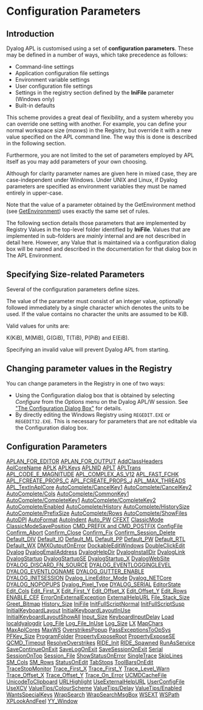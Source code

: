 <h1 class="heading"><span class="name">Configuration Parameters</span></h1>

## Introduction

Dyalog APL is customised using a set of **configuration parameters**. These may be defined  in a number of ways, which take precedence as follows:

- Command-line settings
- Application configuration file settings
- Environment variable settings
- User configuration file settings
- Settings in the registry section defined by the **IniFile** parameter (Windows only)
- Built-in defaults

This scheme provides a great deal of flexibility, and a system whereby you can override one setting with another. For example, you can define your normal workspace size (*maxws*) in the Registry, but override it with a new value specified on the APL command line. The way this is done is described in the following section.

Furthermore, you are not limited to the set of parameters employed by APL itself as you may add parameters of your own choosing.

Although for clarity parameter names are given here in mixed case, they are case-independent under Windows. Under UNIX and Linux, if Dyalog parameters are specified as environment variables they must be named entirely in upper-case.

Note that the value of a parameter obtained by the GetEnvironment method (see [GetEnvironment](../../../object-reference/methodorevents/getenvironment)) uses exactly the same set of rules.

The following section details those parameters that are implemented by Registry Values in the top-level folder identified by **IniFile**. Values that are implemented in sub-folders are *mainly* internal and are not described in detail here. However, any Value that is maintained via a configuration dialog box will be named and described in the documentation for that dialog box in The APL Environment.

## Specifying Size-related Parameters

Several of the configuration parameters define sizes.

The value of the parameter must consist of an integer value, optionally followed immediately by a single character which denotes the units to be used. If the value contains no character the units are assumed to be KiB.

Valid values for units are:

K(KiB), M(MiB), G(GiB), T(TiB), P(PiB) and E(EiB).

Specifying an invalid value will prevent Dyalog APL from starting.

## Changing parameter values in the Registry

You can change parameters in the Registry in one of two ways:

- Using the Configuration dialog box that is obtained by selecting *Configure* from the *Options* menu on the Dyalog APL/W session. See ["The Configuration Dialog Box"](../configuring-the-ide/configuration-dialog/configuration-dialog-general-tab.md) for details.
- By directly editing the Windows Registry using `REGEDIT.EXE` or `REGEDIT32.EXE`. This is necessary for parameters that are not editable via the Configuration dialog box.

## Configuration Parameters

<style>
  .2col {
    columns: 2;
    column-rule: 1px solid currentColor;
    column-gap: 2em;
  }
  .2col > a {
    display: block;
    white-space: nowrap;
    overflow: hidden;
    text-overflow: ellipsis;
  }
</style>

<div class="2col">

[APLAN_FOR_EDITOR](./aplan-for-editor.md)
[APLAN_FOR_OUTPUT](./aplan-for-output.md)
[AddClassHeaders](./addclassheaders.md)
[AplCoreName](./aplcorename.md)
[APLK](./aplk.md)
[APLKeys](./aplkeys.md)
[APLNID](./aplnid.md)
[APLT](./aplt.md)
[APLTrans](./apltrans.md)
[APL_CODE_E_MAGNITUDE](./apl-code-e-magnitude.md)
[APL_COMPLEX_AS_V12](./apl-complex-as-v12.md)
[APL_FAST_FCHK](./apl-fast-fchk.md)
[APL_FCREATE_PROPS_C](./apl-fcreate-props-c.md)
[APL_FCREATE_PROPS_J](./apl-fcreate-props-j.md)
[APL_MAX_THREADS](./apl-max-threads.md)
[APL_TextInAplCore](./apl-textinaplcore.md)
[AutoComplete/CancelKey1](autocomplete/cancelkey1.md)
[AutoComplete/CancelKey2](autocomplete/cancelkey2.md)
[AutoComplete/Cols](autocomplete/cols.md)
[AutoComplete/CommonKey1](autocomplete/commonkey1.md)
[AutoComplete/CompleteKey1](autocomplete/completekey1.md)
[AutoComplete/CompleteKey2](autocomplete/completekey2.md)
[AutoComplete/Enabled](autocomplete/enabled.md)
[AutoComplete/History](autocomplete/history.md)
[AutoComplete/HistorySize](autocomplete/historysize.md)
[AutoComplete/PrefixSize](autocomplete/prefixsize.md)
[AutoComplete/Rows](autocomplete/rows.md)
[AutoComplete/ShowFiles](autocomplete/showfiles.md)
[AutoDPI](./autodpi.md)
[AutoFormat](./autoformat.md)
[AutoIndent](./autoindent.md)
[Auto_PW](./auto-pw.md)
[CFEXT](./cfext.md)
[ClassicMode](./classicmode.md)
[ClassicModeSavePosition](./classicmodesaveposition.md)
[CMD_PREFIX and CMD_POSTFIX](./cmd-prefix-and-cmd-postfix.md)
[ConfigFile](./configfile.md)
[Confirm_Abort](./confirm-abort.md)
[Confirm_Close](./confirm-close.md)
[Confirm_Fix](./confirm-fix.md)
[Confirm_Session_Delete](./confirm-session-delete.md)
[Default_DIV](./default-div.md)
[Default_IO](./default-io.md)
[Default_ML](./default-ml.md)
[Default_PP](./default-pp.md)
[Default_PW](./default-pw.md)
[Default_RTL](./default-rtl.md)
[Default_WX](./default-wx.md)
[DMXOutputOnError](./dmxoutputonerror.md)
[DockableEditWindows](./dockableeditwindows.md)
[DoubleClickEdit](./doubleclickedit.md)
[Dyalog](./dyalog.md)
[DyalogEmailAddress](./dyalogemailaddress.md)
[DyalogHelpDir](./dyaloghelpdir.md)
[DyalogInstallDir](./dyaloginstalldir.md)
[DyalogLink](./dyaloglink.md)
[DyalogStartup](./dyalogstartup.md)
[DyalogStartupSE](./dyalogstartupse.md)
[DyalogStartup_X](./dyalogstartup-x.md)
[DyalogWebSite](./dyalogwebsite.md)
[DYALOG_DISCARD_FN_SOURCE](./dyalog-discard-fn-source.md)
[DYALOG_EVENTLOGGINGLEVEL](./dyalog-eventlogginglevel.md)
[DYALOG_EVENTLOGNAME](./dyalog-eventlogname.md)
[DYALOG_GUTTER_ENABLE](./dyalog-gutter-enable.md)
[DYALOG_INITSESSION](../../../release-notes-v19-0/configuration-parameters/dyalog-initsession)
[Dyalog_LineEditor_Mode](./dyalog-lineeditor-mode.md)
[Dyalog_NETCore](./dyalog-netcore.md)
[DYALOG_NOPOPUPS](./dyalog-nopopups.md)
[Dyalog_Pixel_Type](./dyalog-pixel-type.md)
[DYALOG_SERIAL](./dyalog-serial.md)
[EditorState](./editorstate.md)
[Edit_Cols](./edit-cols.md)
[Edit_First_X](./edit-first-x.md)
[Edit_First_Y](./edit-first-y.md)
[Edit_Offset_X](./edit-offset-x.md)
[Edit_Offset_Y](./edit-offset-y.md)
[Edit_Rows](./edit-rows.md)
[ENABLE_CEF](./enable-cef.md)
[ErrorOnExternalException](./erroronexternalexception.md)
[ExternalHelpURL](./externalhelpurl.md)
[File_Stack_Size](./file-stack-size.md)
[Greet_Bitmap](./greet-bitmap.md)
[History_Size](./history-size.md)
[IniFile](./inifile.md)
[InitFullScriptNormal](./initfullscriptnormal.md)
[InitFullScriptSusp](./initfullscriptsusp.md)
[InitialKeyboardLayout](./initialkeyboardlayout.md)
[InitialKeyboardLayoutInUse](./initialkeyboardlayoutinuse.md)
[InitialKeyboardLayoutShowAll](./initialkeyboardlayoutshowall.md)
[Input_Size](./input-size.md)
[KeyboardInputDelay](./keyboardinputdelay.md)
[Load](./load.md)
[localdyalogdir](./localdyalogdir.md)
[Log_File](./log-file.md)
[Log_File_InUse](./log-file-inuse.md)
[Log_Size](./log-size.md)
[LX](./lx.md)
[MapChars](./mapchars.md)
[MaxAplCores](./maxaplcores.md)
[MaxWS](./maxws.md)
[OverstrikesPopup](./overstrikespopup.md)
[PassExceptionsToOpSys](./passexceptionstoopsys.md)
[PFKey_Size](./pfkey-size.md)
[ProgramFolder](./programfolder.md)
[PropertyExposeRoot](./propertyexposeroot.md)
[PropertyExposeSE](./propertyexposese.md)
[QCMD_Timeout](./qcmd-timeout.md)
[ResolveOverstrikes](./resolveoverstrikes.md)
[RIDE_Init](./ride-init.md)
[RIDE_Spawned](./ride-spawned.md)
[RunAsService](./runasservice.md)
[SaveContinueOnExit](./savecontinueonexit.md)
[SaveLogOnExit](./savelogonexit.md)
[SaveSessionOnExit](./savesessiononexit.md)
[Serial](./serial.md)
[SessionOnTop](./sessionontop.md)
[Session_File](./session-file.md)
[ShowStatusOnError](./showstatusonerror.md)
[SingleTrace](./singletrace.md)
[SkipLines](./skiplines.md)
[SM_Cols](./sm-cols.md)
[SM_Rows](./sm-rows.md)
[StatusOnEdit](./statusonedit.md)
[TabStops](./tabstops.md)
[ToolBarsOnEdit](./toolbarsonedit.md)
[TraceStopMonitor](./tracestopmonitor.md)
[Trace_First_X](./trace-first-x.md)
[Trace_First_Y](./trace-first-y.md)
[Trace_Level_Warn](./trace-level-warn.md)
[Trace_Offset_X](./trace-offset-x.md)
[Trace_Offset_Y](./trace-offset-y.md)
[Trace_On_Error](./trace-on-error.md)
[UCMDCacheFile](./ucmdcachefile.md)
[UnicodeToClipboard](./unicodetoclipboard.md)
[URLHighlight](./urlhighlight.md)
[UseExternalHelpURL](./useexternalhelpurl.md)
[UserConfigFile](./userconfigfile.md)
[UseXCV](./usexcv.md)
[ValueTips/ColourScheme](valuetips/colourscheme.md)
[ValueTips/Delay](valuetips/delay.md)
[ValueTips/Enabled](valuetips/enabled.md)
[WantsSpecialKeys](./wantsspecialkeys.md)
[WrapSearch](./wrapsearch.md)
[WrapSearchMsgBox](./wrapsearchmsgbox.md)
[WSEXT](./wsext.md)
[WSPath](./wspath.md)
[XPLookAndFeel](./xplookandfeel.md)
[YY_Window](./yy-window.md)

</div>
